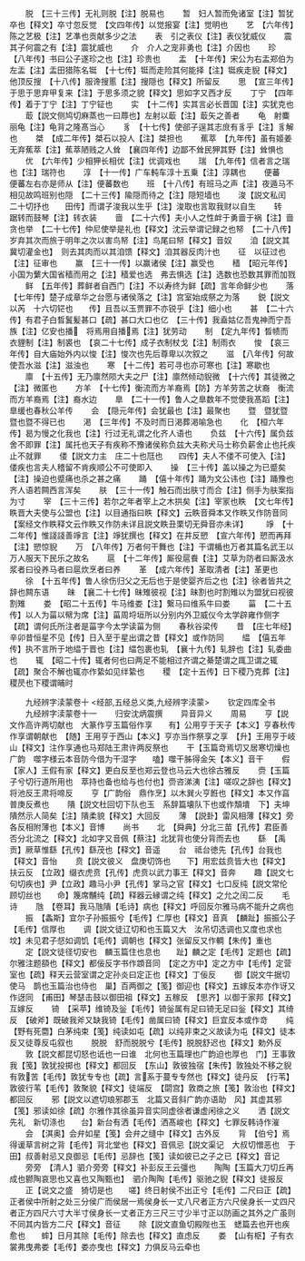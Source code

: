 <!-- { "loadSidebar": true } -->
　　脱　【三十三传】无礼则脱【注】脱易也
　　暂　妇人暂而免诸室【注】暂犹卒也【释文】卒寸忽反觉　【文四年传】以觉报宴【注】觉明也
　　艺　【六年传】陈之艺极【注】艺凖也贡献多少之法
　　表　引之表仪【注】表仪犹威仪
　　震　其子何震之有【注】震犹威也
　　介　介人之宠非勇也【注】介因也
　　珍　【八年传】书曰公子遂珍之也【注】珍贵也
　　盂　【十年传】宋公为右盂郑伯为左盂【注】盂田猎陈名铤　【十七传】铤而走险其何能择【注】铤疾走貎【释文】他顶反搜　【十八传】服谗搜慝【注】搜隠也【释文】所留反
　　思　【宣三年传】于思于思弃甲复来【注】于思多须之貌【释文】思如字又西才反
　　丁宁　【四年传】着于丁宁【注】丁宁钲也
　　实　【十二传】实其言必长晋国【注】实犹克也
　　菆【説文侧鸠切麻蒸也一曰蓐也】左射以菆【注】菆矢之善者
　　龟　射麋丽龟【注】龟背之隆髙当心
　　豸　【十七传】使郤子逞其志庻有豸乎【注】豸解也
　　桀　【成二年传】桀石以投人【注】桀担也
　　蕉萃　【九年传】虽有姬姜无弃蕉萃【注】蕉萃陋贱之人耸　【襄四年传】边鄙不耸民狎其野【注】耸惧也
　　优　【六年传】少相狎长相优【注】优调戏也
　　瑞　【九年传】信者言之瑞也【注】瑞符也
　　淳　【十一传】广车軘车淳十五乗【注】淳耦也
　　便蕃　便蕃左右亦是师从【注】便蕃数也
　　班　【十八传】有班马之声【注】夜遁马不相见故鸣班别也隠　【二十三传】隃隠而待之【注】隠短墙也
　　浚【説文私闰　二十切抒也　　田传】而谓子浚我以生乎【注】浚取也言取我财以自生
　　转　踞转而鼓琴【注】转衣装
　　啬　【二十六传】夫小人之性衅于勇啬于祸【注】啬贪也举　【二十七传】仲尼使举是礼也【释文】沈云举谓记録之也帑　【二十八传】岁弃其次而旅于明年之次以害鸟帑【注】鸟尾曰帑【释文】音奴
　　洎【説文其冀切灌金也】　则去其肉而以其洎馈【释文】洎其器反肉汁也
　　征　以征过也【注】征审也
　　赢　【三十一传】以赢诸侯【注】赢受也
　　穑　【昭元年传】小国为蘩大国省穑而用之【注】穑爱也选　弗去惧选【注】选数也恐数其罪而加戮
　　鲜　【五年传】葬鲜者自西门【注】不以寿终为鲜【疏】言年命鲜少也
　　落　【七年传】楚子成章华之台愿与诸侯落之【注】宫室始成祭之为落
　　鋭【説文以芮　十六切铓也　　传】且吾以玉贾罪不亦锐乎【注】细小也
　　甚　【二十六传】有君子白晳鬒髪甚口【疏】甚口大口也亿　【三十传】我盍姑亿吾鬼神而宁吾族【注】亿安也播　将焉用自播焉【注】犹劳动
　　制　【定九年传】晳帻而衣貍制【注】制裘也　【哀二十七传】成子衣制杖戈【注】制雨衣
　　悛　【哀三年传】自大庙始外内以悛【注】悛次也先后尊卑以次叙之
　　滋　【八年传】何故使吾水滋【注】滋浊也
　　寒　【十二传】若可寻也亦可寒也【注】寒歇也
　　廪　【十五传】无乃廪然陨大夫之尸【注】廪然倾动貎微　【十六传】其徒微之【注】微匿也
　　方羊　【十七传】衡流而方羊裔焉【防】方羊劳苦之状裔　衡流而方羊裔焉【注】裔水边
　　臯　【二十一传】鲁人之臯数年不觉使我髙蹈【注】臯缓也春秋公羊传
　　会　【隠元年传】会犹最也【注】最聚也
　　暨　暨犹暨暨也暨不得已也
　　渇　【三年传】不及时而日渇葬渇喻急也
　　化　【桓六年传】曷为慢之化我也【注】行过无礼谓之化齐人语也
　　负兹　【十六传】属负兹舍不即罪【注】属托也天子有疾称不豫诸侯称负兹大夫称犬马士称负薪舍止也托疾止不就罪
　　偻【説文力主　庄二十也尫也　　四传】夫人不偻不可使入【注】偻疾也言夫人稽留不肯疾顺公不可使即入
　　操　【三十传】盖以操之为已蹙矣【注】操迫也蹙痛也杀之甚之痛
　　踊　【僖十年传】踊为文公讳也【注】踊豫也齐人语若闗西言浑矣
　　肤　【三十一传】触石而出肤寸而合【注】侧手为肤案指为寸
　　宰　【三十三传】若尔之年者宰上之木拱矣【注】宰冡也眣　【文七年传】眣晋大夫使与公盟也【注】以目通指曰眣【释文】云眣音舜本又作眣又作防音同【案经文作眣释文云作眣又作防未详且説文眣丑栗切无舜音亦未详】
　　竫　【十二年传】惟諓諓善竫言【注】竫犹撰也【释文】在井反愬　【宣六年传】愬而再拜【注】愬惊貎
　　万　【八年传】万者何干舞也【注】干谓楯也万者其篇名武王以万人服天下民乐之故名
　　扈　【十二年传】厮役扈飬【注】艾草为防者曰厮汲水浆者曰役养马者曰扈炊烹者曰养
　　革　【成六年传】革取清者【注】革更也
　　徐　【十五年传】鲁人徐伤归父之无后也于是使婴齐后之也【注】徐者皆共之辞也闗东语
　　昧　【襄二十七传】昧雉彼视【注】昧割也时割雉以为盟犹曰视彼割雉
　　娄　【昭二十五传】牛马维娄【注】繋马曰维系牛曰娄
　　菑　【二十五传】以人为菑以幦为席【注】菑周埒垣所以分别内外卫威仪今太学辟雍作侧字【疏】谓何氏所注者是菑字今太学读菑为侧
　　春秋谷梁传
　　昔　【庄七年经】辛卯昔恒星不见【传】日入至于星出谓之昔【释文】或作防同
　　緼　【僖五年传】执不言所于地緼于晋也【注】緼包裹也轧　【襄十九传】轧辞也【注】轧委曲也
　　辄　【昭二十传】辄者何也曰两足不能相过齐谓之綦楚谓之踂卫谓之辄【疏】聚合不解也辄亦作絷如见绊絷也
　　稷　【定十五传】日下稷乃克葬【注】稷昃也下稷谓晡时





　　九经辨字渎蒙卷十
<经部,五经总义类,九经辨字渎蒙>
　　钦定四库全书
　　九经辨字渎蒙卷十一
　　归安沈炳震撰
　　异音异义
　　周易
　　亨【説文作高许两切献也　大篆作亨玉篇俗作享　　有】公用亨于天子【本义】亨春秋传作享谓朝献也　【随】王用亨于西山【本义】亨亦当作祭享之享　【升】王用亨于岐山【释文】注作享通也马郑陆王肃许两反祭也
　　干【玉篇竒焉切又居寒切燥也广韵　噬字様云本音防今借为干湿字　　嗑】噬干胏得金矢【本义】音干
　　假　【家人】王假有家【释文】更白反至也郑云登也马云大也徐古雅反
　　赍【玉篇子兮切行道所用也　萃持也备也给与也付也】赍咨涕洟【注】嗟叹之辞也【释文】将池反王肃将啼反
　　亨【广韵俗　鼎作烹】以木巽火亨餁也【释文】本又作亯普庚反煮也
　　隤【説文杜回切下队也玉　系辞篇壊队下也或作頽墤　下】夫坤隤然示人简矣【注】隤柔貌【释文】大回反
　　薄　【説卦】雷风相薄【释文】旁各反相附薄也【本义】音博
　　尚书
　　北　【舜典】分北三苗【孔传】君臣善否分北流之【释文】北如字又音佩【蔡注】北犹背也使分背而去也
　　繇　【禹贡】厥草惟繇【孔传】繇茂也【释文】音遥
　　台　祗台徳先【孔传】台我也【释文】音怡
　　贲【説文彼义　盘庚切饰也　　下】用宏兹贲皆大也【释文】扶云反　【立政】缀衣虎贲【孔传】虎贲以武力事王【释文】音奔
　　趣【説文七句切疾也】尹【立政】趣马小尹【孔传】掌马之官【释文】七口反纯【説文常伦　顾切丝也　　命】篾席黼纯【疏】释器云縁谓之纯【释文】之允之闰二反
　　毛诗
　　虺　【卷耳】我马虺隤【毛诗】病也【释文】呼回反尔雅马病不能升之病也
　　振　【螽斯】宜尔子孙振振兮【毛传】仁厚也【释文】音真　【麟趾】振振公子【毛传】信厚也
　　调【説文徒辽切和也玉篇又大　汝吊切选调也又度也求也　　坟】未见君子惄如调饥【毛传】调朝也【释文】张留反又作輖【朱传】重也
　　定【説文徒径切安也　麟玉篇住也息也　　趾】麟之定【毛传】定题也【疏】尔雅注题頟也【释文】都佞反字书作顁音同　【定之方中】定之方中【毛传】定营室也【疏】释天云营室谓之定孙炎曰定正也【释文】丁佞反
　　御【説文牛据切使马　鹊也玉篇治也侍也　巢】百两御之【笺】御迎也【释文】五嫁反本亦作讶又作迓同　【甫田】琴瑟击鼓以御田祖【释文】五稼反　【思齐】以御于家邦【释文】互嫁反
　　锜　【采苹】维锜及釡【毛传】锜釡属有足曰锜无足曰釡【释文】其绮反　【破斧】既破我斧又缺我锜【毛传】凿属曰锜【释文】巨宜反本或作竒
　　纯　【野有死麕】白茅纯束【笺】纯读如屯【疏】以纯非束之义故读为屯【释文】徒本反又徒尊反屯叙也
　　脱脱　舒而脱脱兮【毛传】脱脱舒迟也【释文】勅外反
　　敦【説文都昆切怒也诋也一曰谁　北何也玉篇理也广韵迫也厚也　门】王事敦我【笺】敦犹投掷也【释文】都回反　【东山】敦彼独宿【朱传】敦独处不移之貎　有敦苦【毛传】敦犹专专也【疏】言系于蔓专专然也【释文】徒丹反　【行苇】敦彼行苇【毛传】敦聚貌【释文】徒端反　【閟宫】敦商之旅【笺】敦治也【释文】都回反
　　邪【説文以遮切琅邪郡玉　北篇又音斜广韵亦语助　风】其虚其邪【笺】邪读如徐【疏】尔雅作其徐虽异音实同虚徐者谦虚闲徐之义
　　洒【説文先礼　新切涤也　　台】新台有洒【毛传】洒髙峻也【释文】七罪反韩诗作漼
　　会　【淇奥】会弁如星【笺】会弁之缝中【释文】古外反
　　背　【伯兮】焉得谖草言树之背【毛传】背北堂也【释文】音佩忌【説文渠记　大叔切憎恶也　于田】叔善射忌又良御忌【毛传】忌辞也【笺】读如彼已之子之已【释文】音记
　　旁旁　【清人】驷介旁旁【释文】补彭反王云彊也
　　陶陶【玉篇大刀切丘再成也鬰陶哀思也又喜也又陶甄也】　驷介陶陶【毛传】驱驰之貎【释文】徒报反
　　正【说文之盛　猗切是也　　嗟】终日射侯不出正兮【毛传】二尺曰正【疏】正者侯中所射之处三分侯广而侯居一焉侯身长一丈八尺者正方六尺侯身长一丈四尺者正方四尺六寸大半寸侯身长一丈者正方三尺三寸少半寸正以防画之其外之广虽则不同其内皆方二尺【释文】音征
　　除【説文直鱼切殿陛也玉　蟋篇去也开也疾愈也　　蟀】日月其除【毛传】除去也【释文】直虑反
　　娄　【山有枢】子有衣裳弗曳弗娄【毛传】娄亦曳也【释文】力俱反马云牵也
